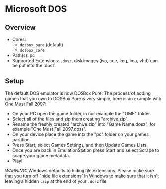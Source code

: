 # Microsoft DOS

## Overview

- Cores:
  - `dosbox_pure` (default)
  - `dosbox_core`
- Path(s): pc
- Supported Extensions: `.dosz`, disk images (iso, cue, img, ima, vhd) can be put into the .dosz

## Setup

The default DOS emulator is now DOSBox Pure.  The process of adding games that you own to DOSBox Pure is very simple, here is an example with One Must Fall 2097:

- On your PC open the game folder, in our example the "OMF" folder.
- Select all of the files and zip them creating "archive.zip".
- Rename the freshly created "archive.zip" into "Game Name.dosz", for example "One Must Fall 2097.dosz".
- On your device place the game into the "pc" folder on your games partition.
- Press Start, select Games Settings, and then Update Games Lists.
- Once you are back in EmulationStation press Start and select Scrape to scape your game metadata.
- Play!

*WARNING:* Windows defaults to hiding file extensions. Please make sure that you turn off "hide file extensions" in Windows to make sure that it isn't leaving a hidden `.zip` at the end of your `.dosz` file.
